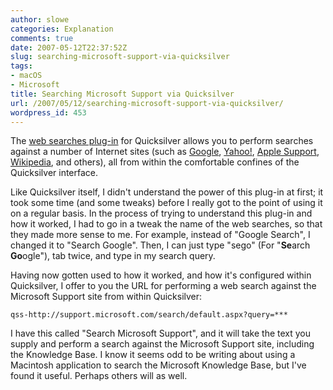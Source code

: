 ```yaml
---
author: slowe
categories: Explanation
comments: true
date: 2007-05-12T22:37:52Z
slug: searching-microsoft-support-via-quicksilver
tags:
- macOS
- Microsoft
title: Searching Microsoft Support via Quicksilver
url: /2007/05/12/searching-microsoft-support-via-quicksilver/
wordpress_id: 453
---
```


The [web searches plug-in](http://docs.blacktree.com/quicksilver/plug-ins/websearch_plug-in) for Quicksilver allows you to perform searches against a number of Internet sites (such as [Google](http://www.google.com/), [Yahoo!](http://www.yahoo.com/), [Apple Support](http://support.apple.com/), [Wikipedia](http://www.wikipedia.org/), and others), all from within the comfortable confines of the Quicksilver interface.

Like Quicksilver itself, I didn't understand the power of this plug-in at first; it took some time (and some tweaks) before I really got to the point of using it on a regular basis. In the process of trying to understand this plug-in and how it worked, I had to go in a tweak the name of the web searches, so that they made more sense to me. For example, instead of "Google Search", I changed it to "Search Google". Then, I can just type "sego" (For "**Se**arch **Go**ogle"), tab twice, and type in my search query.

Having now gotten used to how it worked, and how it's configured within Quicksilver, I offer to you the URL for performing a web search against the Microsoft Support site from within Quicksilver:

```text
qss-http://support.microsoft.com/search/default.aspx?query=***
```

I have this called "Search Microsoft Support", and it will take the text you supply and perform a search against the Microsoft Support site, including the Knowledge Base. I know it seems odd to be writing about using a Macintosh application to search the Microsoft Knowledge Base, but I've found it useful. Perhaps others will as well.

